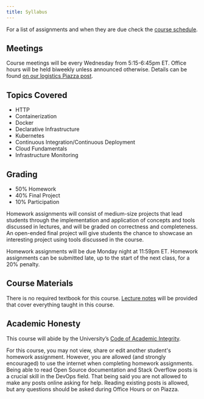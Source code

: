 ```yaml
---
title: Syllabus
---
```


For a list of assignments and when they are due check the [course schedule](/lectures).

## Meetings

Course meetings will be every Wednesday from 5:15-6:45pm ET. Office hours will be held biweekly unless announced otherwise. Details can be found [on our logistics Piazza post](https://piazza.com/class/ksz6ji79db42jp?cid=6).

## Topics Covered

* HTTP
* Containerization
* Docker
* Declarative Infrastructure
* Kubernetes
* Continuous Integration/Continuous Deployment
* Cloud Fundamentals
* Infrastructure Monitoring

## Grading

* 50% Homework
* 40% Final Project
* 10% Participation

Homework assignments will consist of medium-size projects that lead students through the implementation
and application of concepts and tools discussed in lectures, and will be graded on correctness and
completeness. An open-ended final project will give students the chance to showcase an interesting project
using tools discussed in the course.

Homework assignments will be due Monday night at 11:59pm ET. Homework assignments can be submitted late, up to the start of the next class, for a 20% penalty.

## Course Materials

There is no required textbook for this course. [Lecture notes](/lectures) will be provided that cover everything taught in this course.

## Academic Honesty

This course will abide by the University’s [Code of Academic Integrity](https://catalog.upenn.edu/pennbook/code-of-academic-integrity/).

For this course, you may not view, share or edit another student's homework assignment. However, you are allowed (and strongly encouraged) to use the internet when completing homework assignments. Being able to read Open Source documentation and Stack Overflow posts is a crucial skill in the DevOps field. That being said you are not allowed to make any posts online asking for help. Reading existing posts is allowed, but any questions should be asked during Office Hours or on Piazza.
